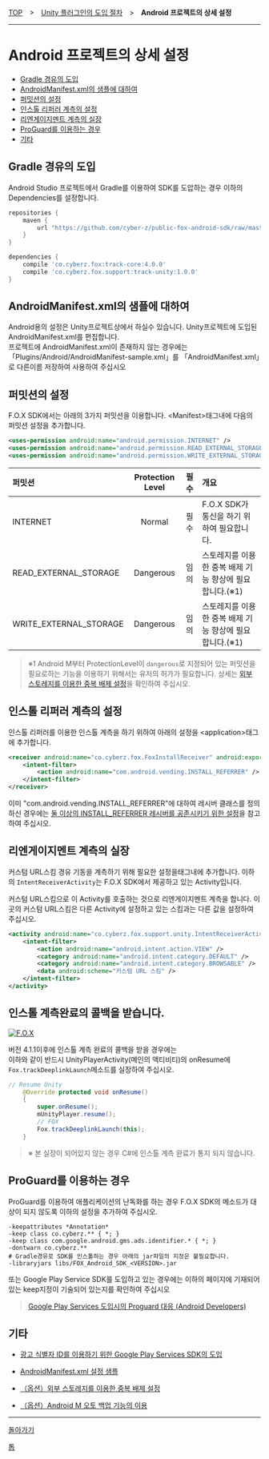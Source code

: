 [TOP](../../../README.md)　>　[Unity 플러그인의 도입 절차](../README.md)　>　**Android 프로젝트의 상세 설정**

---

# Android 프로젝트의 상세 설정

* [Gradle 경유의 도입](#install_by_gradle)
* [AndroidManifest.xml의 샘플에 대하여](#sample_manifest)
* [퍼밋션의 설정](#permission)
* [인스톨 리퍼러 계측의 설정](#install_referrer)
* [리엔게이지멘트 계측의 실장](#track_reengagement)
* [ProGuard를 이용하는 경우](#proguard)
* [기타](#others)

<div id="install_by_gradle"></div>

## Gradle 경유의 도입

Android Studio 프로젝트에서 Gradle를 이용하여 SDK를 도압하는 경우 이하의 Dependencies를 설정합니다.

```groovy
repositories {
    maven {
        url "https://github.com/cyber-z/public-fox-android-sdk/raw/master/mavenRepo"
    }
}

dependencies {
    compile 'co.cyberz.fox:track-core:4.0.0'
    compile 'co.cyberz.fox.support:track-unity:1.0.0'
}
```


<div id="sample_manifest"></div>

## AndroidManifest.xml의 샘플에 대하여

Android용의 설정은 Unity프로젝트상에서 하실수 있습니다. Unity프로젝트에 도입된
AndroidManifest.xml를 편집합니다.<br>프로젝트에 AndroidManifest.xml이 존재하지 않는 경우에는「Plugins/Android/AndroidManifest-sample.xml」를 「AndroidManifest.xml」로 다른이름 저장하여 사용하여 주십시오

<div id="permission"></div>

## 퍼밋션의 설정

F.O.X SDK에서는 아래의 3가지 퍼밋션을 이용합니다.
&lt;Manifest&gt;태그내에 다음의 퍼밋션 설정을 추가합니다.

```xml
<uses-permission android:name="android.permission.INTERNET" />
<uses-permission android:name="android.permission.READ_EXTERNAL_STORAGE" />
<uses-permission android:name="android.permission.WRITE_EXTERNAL_STORAGE" />
```

퍼밋션|Protection Level|필수|개요
:---|:---:|:---:|:---
INTERNET|Normal|필수|F.O.X SDK가 통신을 하기 위하여 필요합니다.
READ_EXTERNAL_STORAGE|Dangerous|임의|스토레지를 이용한 중복 배제 기능 향상에 필요합니다.(※1)
WRITE_EXTERNAL_STORAGE|Dangerous|임의|스토레지를 이용한 중복 배제 기능 향상에 필요합니다.(※1)

> ※1 Android M부터 ProtectionLevel이 `dangerous`로 지정되어 있는 퍼밋션을 필요로하는 기능을 이용하기 위해서는 유저의 허가가 필요합니다. 상세는 [외부 스토레지를 이용한 중복 배제 설정](./external_storage/README.md)을 확인하여 주십시오.

<div id="install_referrer"></div>

## 인스톨 리퍼러 계측의 설정
인스톨 리퍼러를 이용한 인스톨 계측을 하기 위하여 아래의 설정을 &lt;application&gt;태그에 추가합니다.

```xml
<receiver android:name="co.cyberz.fox.FoxInstallReceiver" android:exported="true">
	<intent-filter>
		<action android:name="com.android.vending.INSTALL_REFERRER" />
	</intent-filter>
</receiver>
```

이미 "com.android.vending.INSTALL_REFERRER"에 대하여 레시버 클래스를 정의 하신 경우에는 [둘 이상의 INSTALL_REFERRER 레시버를 공존시키기 위한 설정](./install_referrer/README.md)을 참고하여 주십시오.

<div id="track_reengagement"></div>

## 리엔게이지멘트 계측의 실장

커스텀 URL스킴 경유 기동을 계측하기 위해 필요한 설정을<application>태그내에 추가합니다.
이하의 `IntentReceiverActivity`는 F.O.X SDK에서 제공하고 있는 Activity입니다.

커스텀 URL스킴으로 이 Activity를 호출하는 것으로 리엔게이지멘트 계측을 합니다.
이곳의 커스텀 URL스킴은 다른 Activity에 설정하고 있는 스킴과는 다른 값을 설정하여 주십시오.

```xml
<activity android:name="co.cyberz.fox.support.unity.IntentReceiverActivity">
	<intent-filter>
		<action android:name="android.intent.action.VIEW" />
		<category android:name="android.intent.category.DEFAULT" />
		<category android:name="android.intent.category.BROWSABLE" />
		<data android:scheme="커스텀 URL 스킴" />
	</intent-filter>
</activity>
```

<div id="receive_callback"></div>

## 인스톨 계측완료의 콜백을 받습니다.

[![F.O.X](http://img.shields.io/badge/F.O.X%20SDK-4.1.1%20〜-blue.svg?style=flat)](https://github.com/cyber-z/public-fox-unity-sdk/releases)

버전 4.1.1이후에 인스톨 계측 완료의 콜백을 받을 경우에는<br>
이하와 같이 반드시 UnityPlayerActivity(메인의 액티비티)의 onResume에 `Fox.trackDeeplinkLaunch`메소드를 실장하여 주십시오.

```java
// Resume Unity
	@Override protected void onResume()
	{
		super.onResume();
		mUnityPlayer.resume();
		// FOX
		Fox.trackDeeplinkLaunch(this);
	}
```

> ※ 본 실장이 되어있지 않는 경우 C#에 인스톨 계측 완료가 통지 되지 않습니다.

<div id="proguard"></div>

## ProGuard를 이용하는 경우

ProGuard를 이용하여 애플리케이션의 난독화를 하는 경우 F.O.X SDK의 메소드가 대상이 되지 않도록 이하의 설정을 추가하여 주십시오.

```
-keepattributes *Annotation*
-keep class co.cyberz.** { *; }
-keep class com.google.android.gms.ads.identifier.* { *; }
-dontwarn co.cyberz.**
# Gradle경유로 SDK를 인스톨하는 경우 아래의 jar파일의 지정은 불필요합니다.
-libraryjars libs/FOX_Android_SDK_<VERSION>.jar

```

또는 Google Play Service SDK를 도입하고 있는 경우에는 이하의 페이지에 기재되어 있는 keep지정이 기술되어 있는지를 확인하여 주십시오

> [Google Play Services 도입시의 Proguard 대응 (Android Developers)](https://developer.android.com/google/play-services/setup.html#Proguard)

<div id="others"></div>

## 기타

* [광고 식별자 ID를 이용하기 위한 Google Play Services SDK의 도입](./google_play_services/README.md)

* [AndroidManifest.xml 설정 샘플](./config_android_manifest/AndroidManifest.xml)

* [（옵션）외부 스토레지를 이용한 중복 배제 설정](./external_storage/README.md)

* [（옵션）Android M 오토 백업 기능의 이용](./auto_backup/README.md)


---
[돌아가기](../README.md)

[톱](../../../README.md)
